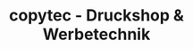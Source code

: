 ---
title: "copytec - Druckshop & Werbetechnik"
url: /cottbus/copytec-druckshop-und-werbetechnik/
shop: Kopieren
---